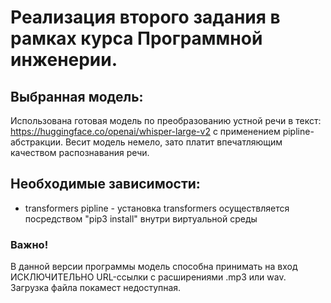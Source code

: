 # Реализация второго задания в рамках курса Программной инженерии.
## Выбранная модель: 
 Использована готовая модель по преобразованию устной речи в текст: https://huggingface.co/openai/whisper-large-v2 с применением pipline-абстракции.
Весит модель немело, зато платит впечатляющим качеством распознавания речи.

## Необходимые зависимости:
- transformers pipline - установка transformers осуществляется посредством "pip3 install" внутри виртуальной среды

### Важно!
В данной версии программы модель способна принимать на вход ИСКЛЮЧИТЕЛЬНО URL-ссылки с расширениями .mp3 или wav. Загрузка файла покамест недоступная.
